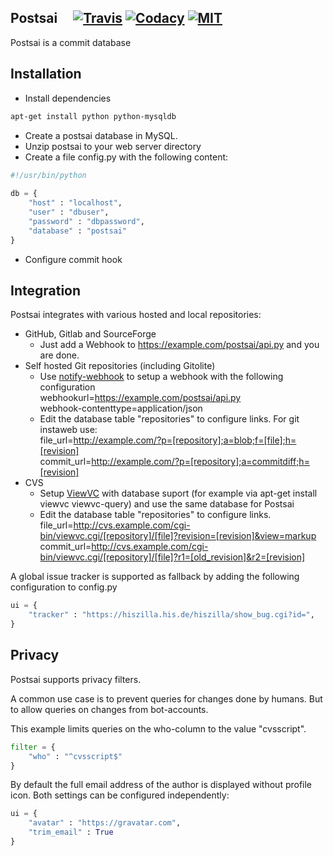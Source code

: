Postsai &nbsp;&nbsp;&nbsp;&nbsp;[![Travis](https://img.shields.io/travis/postsai/postsai.svg)](https://travis-ci.org/postsai/postsai/) [![Codacy](https://img.shields.io/codacy/b057b8d7eafc41b1a2c4c131b59bcd7c.svg)](https://www.codacy.com/app/arianne/postsai) [![MIT](https://img.shields.io/badge/license-MIT-brightgreen.svg)](https://github.com/postsai/postsai/blob/master/LICENSE.txt)
-------

Postsai is a commit database

Installation
------------

* Install dependencies

``` bash
apt-get install python python-mysqldb
```

* Create a postsai database in MySQL.
* Unzip postsai to your web server directory
* Create a file config.py with the following content:

``` python
#!/usr/bin/python
 
db = {
	"host" : "localhost",
	"user" : "dbuser",
	"password" : "dbpassword",
	"database" : "postsai"
}
```

* Configure commit hook

Integration
-
Postsai integrates with various hosted and local repositories:

- GitHub, Gitlab and SourceForge
  - Just add a Webhook to https://example.com/postsai/api.py and you are done.
- Self hosted Git repositories (including Gitolite)
  - Use [notify-webhook](https://github.com/youyongsong/notify-webhook) to setup a webhook with the following configuration<br>webhookurl=https://example.com/postsai/api.py<br> webhook-contenttype=application/json
  - Edit the database table "repositories" to configure links. For git instaweb use: <br>file_url=http://example.com/?p=[repository];a=blob;f=[file];h=[revision]<br>commit_url=http://example.com/?p=[repository];a=commitdiff;h=[revision]
- CVS
  - Setup [ViewVC](http://www.viewvc.org/) with database suport (for example via apt-get install viewvc viewvc-query) and use the same database for Postsai
  - Edit the database table "repositories" to configure links.<br>file_url=http://cvs.example.com/cgi-bin/viewvc.cgi/[repository]/[file]?revision=[revision]&view=markup<br>commit_url=http://cvs.example.com/cgi-bin/viewvc.cgi/[repository]/[file]?r1=[old_revision]&r2=[revision]

   
A global issue tracker is supported as fallback by adding the following configuration to config.py
``` python
ui = {
	"tracker" : "https://hiszilla.his.de/hiszilla/show_bug.cgi?id=",
}
```


Privacy
-
Postsai supports privacy filters.

A common use case is to prevent queries for changes done by humans. But to allow queries on changes from bot-accounts.

This example limits queries on the who-column to the value "cvsscript".

``` python
filter = {
	"who" : "^cvsscript$"
}
```

By default the full email address of the author is displayed without profile icon. Both settings can be configured independently:

``` python
ui = {
    "avatar" : "https://gravatar.com",
    "trim_email" : True
}
```

<!--
Building
-
zip -r /tmp/postsai-0.1.zip postsai --exclude "*.pyc" --exclude "postsai/config.*" --exclude "postsai/.git/*" --exclude "postsai/.settings/*"

-->